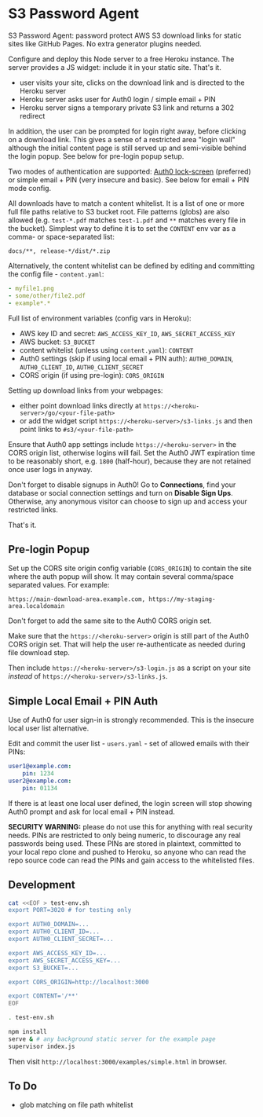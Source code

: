 # S3 Password Agent

S3 Password Agent: password protect AWS S3 download links for static sites like GitHub Pages. No extra generator plugins needed.

Configure and deploy this Node server to a free Heroku instance. The server provides a JS widget: include it in your static site. That's it.

* user visits your site, clicks on the download link and is directed to the Heroku server
* Heroku server asks user for Auth0 login / simple email + PIN
* Heroku server signs a temporary private S3 link and returns a 302 redirect

In addition, the user can be prompted for login right away, before clicking on a download link. This gives a sense of a restricted area "login wall" although the initial content page is still served up and semi-visible behind the login popup. See below for pre-login popup setup.

Two modes of authentication are supported: [Auth0 lock-screen](https://auth0.com/docs/libraries/lock) (preferred) or simple email + PIN (very insecure and basic). See below for email + PIN mode config.

All downloads have to match a content whitelist. It is a list of one or more full file paths relative to S3 bucket root. File patterns (globs) are also allowed (e.g. `test-*.pdf` matches `test-1.pdf` and `**` matches every file in the bucket). Simplest way to define it is to set the `CONTENT` env var as a comma- or space-separated list:

```
docs/**, release-*/dist/*.zip
```

Alternatively, the content whitelist can be defined by editing and committing the config file - `content.yaml`:

```yaml
- myfile1.png
- some/other/file2.pdf
- example*.*
```

Full list of environment variables (config vars in Heroku):

- AWS key ID and secret: `AWS_ACCESS_KEY_ID`, `AWS_SECRET_ACCESS_KEY`
- AWS bucket: `S3_BUCKET`
- content whitelist (unless using `content.yaml`): `CONTENT`
- Auth0 settings (skip if using local email + PIN auth): `AUTH0_DOMAIN`, `AUTH0_CLIENT_ID`, `AUTH0_CLIENT_SECRET`
- CORS origin (if using pre-login): `CORS_ORIGIN`

Setting up download links from your webpages:

* either point download links directly at `https://<heroku-server>/go/<your-file-path>`
* or add the widget script `https://<heroku-server>/s3-links.js` and then point links to `#s3/<your-file-path>`

Ensure that Auth0 app settings include `https://<heroku-server>` in the CORS origin list, otherwise logins will fail. Set the Auth0 JWT expiration time to be reasonably short, e.g. `1800` (half-hour), because they are not retained once user logs in anyway.

Don't forget to disable signups in Auth0! Go to **Connections**, find your database or social connection settings and turn on **Disable Sign Ups**. Otherwise, any anonymous visitor can choose to sign up and access your restricted links.

That's it.

## Pre-login Popup

Set up the CORS site origin config variable (`CORS_ORIGIN`) to contain the site where the auth popup will show. It may contain several comma/space separated values. For example:

```
https://main-download-area.example.com, https://my-staging-area.localdomain
```

Don't forget to add the same site to the Auth0 CORS origin set.

Make sure that the `https://<heroku-server>` origin is still part of the Auth0 CORS origin set. That will help the user re-authenticate as needed during file download step.

Then include `https://<heroku-server>/s3-login.js` as a script on your site *instead* of `https://<heroku-server>/s3-links.js`.

## Simple Local Email + PIN Auth

Use of Auth0 for user sign-in is strongly recommended. This is the insecure local user list alternative.

Edit and commit the user list - `users.yaml` - set of allowed emails with their PINs:

```yaml
user1@example.com:
    pin: 1234
user2@example.com:
    pin: 01134
```

If there is at least one local user defined, the login screen will stop showing Auth0 prompt and ask for local email + PIN instead.

**SECURITY WARNING:** please do not use this for anything with real security needs. PINs are restricted to only being numeric, to discourage any real passwords being used. These PINs are stored in plaintext, committed to your local repo clone and pushed to Heroku, so anyone who can read the repo source code can read the PINs and gain access to the whitelisted files.

## Development

```sh
cat <<EOF > test-env.sh
export PORT=3020 # for testing only

export AUTH0_DOMAIN=...
export AUTH0_CLIENT_ID=...
export AUTH0_CLIENT_SECRET=...

export AWS_ACCESS_KEY_ID=...
export AWS_SECRET_ACCESS_KEY=...
export S3_BUCKET=...

export CORS_ORIGIN=http://localhost:3000

export CONTENT='/**'
EOF

. test-env.sh

npm install
serve & # any background static server for the example page
supervisor index.js
```

Then visit `http://localhost:3000/examples/simple.html` in browser.

## To Do

- glob matching on file path whitelist
